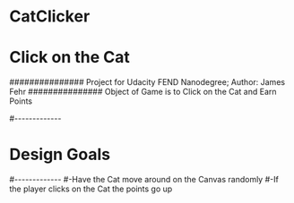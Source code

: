 # CatClicker
# Click on the Cat
###############
Project for Udacity FEND Nanodegree;
Author: James Fehr
###############
Object of Game is to Click on the Cat and Earn Points

#-------------
# Design Goals
#-------------
#-Have the Cat move around on the Canvas randomly
#-If the player clicks on the Cat the points go up


